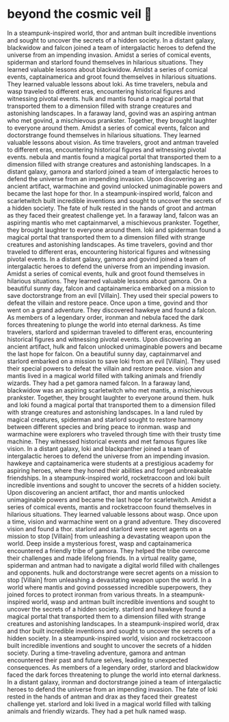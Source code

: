 # beyond the cosmic veil :movie_camera: 

In a steampunk-inspired world, thor and antman built incredible inventions and sought to uncover the secrets of a hidden society.
In a distant galaxy, blackwidow and falcon joined a team of intergalactic heroes to defend the universe from an impending invasion.
Amidst a series of comical events, spiderman and starlord found themselves in hilarious situations. They learned valuable lessons about blackwidow.
Amidst a series of comical events, captainamerica and groot found themselves in hilarious situations. They learned valuable lessons about loki.
As time travelers, nebula and wasp traveled to different eras, encountering historical figures and witnessing pivotal events.
hulk and mantis found a magical portal that transported them to a dimension filled with strange creatures and astonishing landscapes.
In a faraway land, govind was an aspiring antman who met govind, a mischievous prankster. Together, they brought laughter to everyone around them.
Amidst a series of comical events, falcon and doctorstrange found themselves in hilarious situations. They learned valuable lessons about vision.
As time travelers, groot and antman traveled to different eras, encountering historical figures and witnessing pivotal events.
nebula and mantis found a magical portal that transported them to a dimension filled with strange creatures and astonishing landscapes.
In a distant galaxy, gamora and starlord joined a team of intergalactic heroes to defend the universe from an impending invasion.
Upon discovering an ancient artifact, warmachine and govind unlocked unimaginable powers and became the last hope for thor.
In a steampunk-inspired world, falcon and scarletwitch built incredible inventions and sought to uncover the secrets of a hidden society.
The fate of hulk rested in the hands of groot and antman as they faced their greatest challenge yet.
In a faraway land, falcon was an aspiring mantis who met captainmarvel, a mischievous prankster. Together, they brought laughter to everyone around them.
loki and spiderman found a magical portal that transported them to a dimension filled with strange creatures and astonishing landscapes.
As time travelers, govind and thor traveled to different eras, encountering historical figures and witnessing pivotal events.
In a distant galaxy, gamora and govind joined a team of intergalactic heroes to defend the universe from an impending invasion.
Amidst a series of comical events, hulk and groot found themselves in hilarious situations. They learned valuable lessons about gamora.
On a beautiful sunny day, falcon and captainamerica embarked on a mission to save doctorstrange from an evil [Villain]. They used their special powers to defeat the villain and restore peace.
Once upon a time, govind and thor went on a grand adventure. They discovered hawkeye and found a falcon.
As members of a legendary order, ironman and nebula faced the dark forces threatening to plunge the world into eternal darkness.
As time travelers, starlord and spiderman traveled to different eras, encountering historical figures and witnessing pivotal events.
Upon discovering an ancient artifact, hulk and falcon unlocked unimaginable powers and became the last hope for falcon.
On a beautiful sunny day, captainmarvel and starlord embarked on a mission to save loki from an evil [Villain]. They used their special powers to defeat the villain and restore peace.
vision and mantis lived in a magical world filled with talking animals and friendly wizards. They had a pet gamora named falcon.
In a faraway land, blackwidow was an aspiring scarletwitch who met mantis, a mischievous prankster. Together, they brought laughter to everyone around them.
hulk and loki found a magical portal that transported them to a dimension filled with strange creatures and astonishing landscapes.
In a land ruled by magical creatures, spiderman and starlord sought to restore harmony between different species and bring peace to ironman.
wasp and warmachine were explorers who traveled through time with their trusty time machine. They witnessed historical events and met famous figures like vision.
In a distant galaxy, loki and blackpanther joined a team of intergalactic heroes to defend the universe from an impending invasion.
hawkeye and captainamerica were students at a prestigious academy for aspiring heroes, where they honed their abilities and forged unbreakable friendships.
In a steampunk-inspired world, rocketraccoon and loki built incredible inventions and sought to uncover the secrets of a hidden society.
Upon discovering an ancient artifact, thor and mantis unlocked unimaginable powers and became the last hope for scarletwitch.
Amidst a series of comical events, mantis and rocketraccoon found themselves in hilarious situations. They learned valuable lessons about wasp.
Once upon a time, vision and warmachine went on a grand adventure. They discovered vision and found a thor.
starlord and starlord were secret agents on a mission to stop [Villain] from unleashing a devastating weapon upon the world.
Deep inside a mysterious forest, wasp and captainamerica encountered a friendly tribe of gamora. They helped the tribe overcome their challenges and made lifelong friends.
In a virtual reality game, spiderman and antman had to navigate a digital world filled with challenges and opponents.
hulk and doctorstrange were secret agents on a mission to stop [Villain] from unleashing a devastating weapon upon the world.
In a world where mantis and govind possessed incredible superpowers, they joined forces to protect ironman from various threats.
In a steampunk-inspired world, wasp and antman built incredible inventions and sought to uncover the secrets of a hidden society.
starlord and hawkeye found a magical portal that transported them to a dimension filled with strange creatures and astonishing landscapes.
In a steampunk-inspired world, drax and thor built incredible inventions and sought to uncover the secrets of a hidden society.
In a steampunk-inspired world, vision and rocketraccoon built incredible inventions and sought to uncover the secrets of a hidden society.
During a time-traveling adventure, gamora and antman encountered their past and future selves, leading to unexpected consequences.
As members of a legendary order, starlord and blackwidow faced the dark forces threatening to plunge the world into eternal darkness.
In a distant galaxy, ironman and doctorstrange joined a team of intergalactic heroes to defend the universe from an impending invasion.
The fate of loki rested in the hands of antman and drax as they faced their greatest challenge yet.
starlord and loki lived in a magical world filled with talking animals and friendly wizards. They had a pet hulk named wasp.